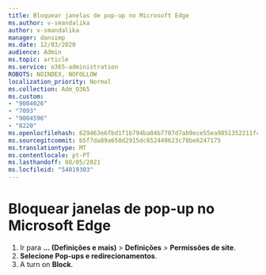 ```yaml
---
title: Bloquear janelas de pop-up no Microsoft Edge
ms.author: v-smandalika
author: v-smandalika
manager: dansimp
ms.date: 12/03/2020
audience: Admin
ms.topic: article
ms.service: o365-administration
ROBOTS: NOINDEX, NOFOLLOW
localization_priority: Normal
ms.collection: Adm_O365
ms.custom:
- "9004026"
- "7093"
- "9004596"
- "8220"
ms.openlocfilehash: 629463e6fbd1f1b794ba04b7707d7ab9ece55ea9851352211fcaeed41ea9279d
ms.sourcegitcommit: b5f7da89a650d2915dc652449623c78be6247175
ms.translationtype: MT
ms.contentlocale: pt-PT
ms.lasthandoff: 08/05/2021
ms.locfileid: "54019303"
---
```

# <a name="block-pop-up-windows-in-microsoft-edge"></a>Bloquear janelas de pop-up no Microsoft Edge

1. Ir para **... (Definições e mais)**  >  **Definições**  >  **Permissões de site**.
2. **Selecione Pop-ups e redirecionamentos**.
3. A turn on **Block**.